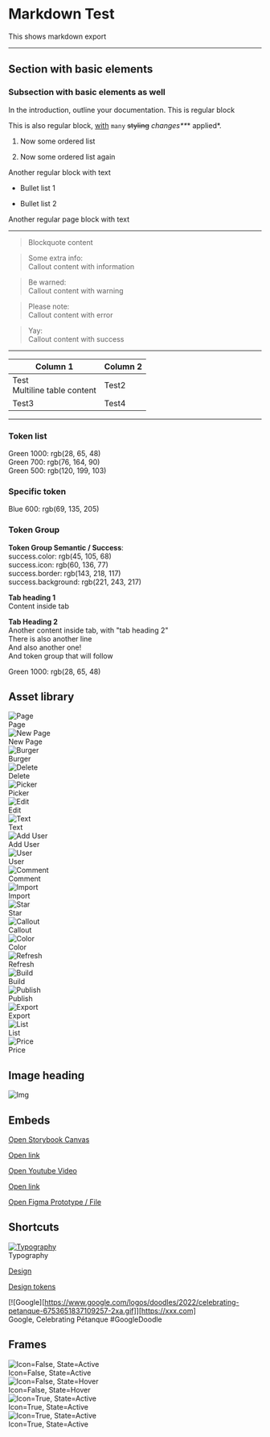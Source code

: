 # Markdown Test

This shows markdown export

---

## Section with basic elements

### Subsection with basic elements as well

In the introduction, outline your documentation. This is regular block

This is also regular block, [with](https://testing.test/) `many` ~~styling~~ _changes**_* applied*.

1. Now some ordered list

1. Now some ordered list again

Another regular block with text

- Bullet list 1

- Bullet list 2

Another regular page block with text

---

> Blockquote content

> Some extra info:  
> Callout content with information

> Be warned:  
> Callout content with warning

> Please note:  
> Callout content with error

> Yay:  
> Callout content with success

---

  
| Column 1 | Column 2 |  
| --- | --- |  
| Test<br>Multiline table content | Test2 |  
| Test3 | Test4 |  


---

### Token list

  
Green 1000: rgb(28, 65, 48)  
Green 700: rgb(76, 164, 90)  
Green 500: rgb(120, 199, 103)  


### Specific token

  
Blue 600: rgb(69, 135, 205)  


### Token Group

  
**Token Group Semantic / Success**:    
success.color: rgb(45, 105, 68)  
success.icon: rgb(60, 136, 77)  
success.border: rgb(143, 218, 117)  
success.background: rgb(221, 243, 217)  


  
**Tab heading 1**  
Content inside tab  
  
**Tab Heading 2**  
Another content inside tab, with "tab heading 2"  
There is also another line  
And also another one!  
And token group that will follow  
  
Green 1000: rgb(28, 65, 48)  
  


## Asset library

  
![Page](https://studio-assets-dev.supernova.io/design-systems/1956/4d8489d3-e026-4a14-a912-b895a9f274de.png?Expires=1972252800&Policy=eyJTdGF0ZW1lbnQiOlt7IlJlc291cmNlIjoiaHR0cHM6Ly9zdHVkaW8tYXNzZXRzLWRldi5zdXBlcm5vdmEuaW8vZGVzaWduLXN5c3RlbXMvMTk1Ni80ZDg0ODlkMy1lMDI2LTRhMTQtYTkxMi1iODk1YTlmMjc0ZGUucG5nIiwiQ29uZGl0aW9uIjp7IkRhdGVMZXNzVGhhbiI6eyJBV1M6RXBvY2hUaW1lIjoxOTcyMjUyODAwfX19XX0_&Signature=mwftgH84KS9SWkpSptPlSe2Lw7mwtEm1mT7CRiEgn-xzsvRaavxGFHDPX5zu40kXPDTMIQVaKXw6v1HLLMf109pbPJOepIO~j6Z4vyjIpls4v-nC7vvQEXjNVObaDHiAVXvPpukPNzDJTIiOeM4Wwn8gSK1IJZz~b6OmfE-rMimXUFRZvtHMMdkZyDvIB8LoebsqU2DpdS2CtD8Pfed-q90LyJ5jUZd7an4zYR7S5HxETAeemdN4TU2pcrfrwdQpjNYSC3rOvHBp0bZknAEmhB7MLt839ps9F-u22ojA3mdVDOnba~NoDXdstyGPipodqJ5nXuID3xuvH3lWp-zB7g__&Key-Pair-Id=APKAJGK34LCCAUR7N6LA)  
Page  
![New Page](https://studio-assets-dev.supernova.io/design-systems/1956/d84e4058-5058-4692-a7e5-92bd0a30352e.png?Expires=1972252800&Policy=eyJTdGF0ZW1lbnQiOlt7IlJlc291cmNlIjoiaHR0cHM6Ly9zdHVkaW8tYXNzZXRzLWRldi5zdXBlcm5vdmEuaW8vZGVzaWduLXN5c3RlbXMvMTk1Ni9kODRlNDA1OC01MDU4LTQ2OTItYTdlNS05MmJkMGEzMDM1MmUucG5nIiwiQ29uZGl0aW9uIjp7IkRhdGVMZXNzVGhhbiI6eyJBV1M6RXBvY2hUaW1lIjoxOTcyMjUyODAwfX19XX0_&Signature=GrOC9QUjtRz2KK1otWcBAt3ha8klDq5CgXSgAOjRF~KvjyLa-6PGXm-WV6M340~AHoLeX5UD4-yda8CVB13Qd7S8JfzgFndcBMnXjKpeq983gMCFb8NxQ2GRIB~sgROaWxvUPM8YPQDRt37mZsjtlupFZ~LuH~UqJDB1laSKE6fjpXNw4szBP9VrjEmMkpr88xdDKmUBMBhRal5PHYcPyNNfv25fucgqMV-o4NjC5i~bkn5DPbuT-CuDExFGgRtmdvfgi7ib4e1kGl6ZnmIq3qytZ852tt-rlFaoQJ1EqRxdbdmUKNnUYKQIxlJTQg7OJ-4zEz5XnRTtuv8ufl2n8w__&Key-Pair-Id=APKAJGK34LCCAUR7N6LA)  
New Page  
![Burger](https://studio-assets-dev.supernova.io/design-systems/1956/a4e6a3f3-d693-4e7f-8188-07d90646bc05.png?Expires=1972252800&Policy=eyJTdGF0ZW1lbnQiOlt7IlJlc291cmNlIjoiaHR0cHM6Ly9zdHVkaW8tYXNzZXRzLWRldi5zdXBlcm5vdmEuaW8vZGVzaWduLXN5c3RlbXMvMTk1Ni9hNGU2YTNmMy1kNjkzLTRlN2YtODE4OC0wN2Q5MDY0NmJjMDUucG5nIiwiQ29uZGl0aW9uIjp7IkRhdGVMZXNzVGhhbiI6eyJBV1M6RXBvY2hUaW1lIjoxOTcyMjUyODAwfX19XX0_&Signature=SnO48R~qEyl8dUAgKVdEip05uUD26BAlwwIyw7AMG3G~tzZzsNum-oKciVoHu5wQf07PDYNGvQgpBogQp~3fdJJLizIGepVkgGLSCqkUFuBX1McSkT-O-wlmkk-NjzSa2Oj4KACiAGKfeI~BPOIHbS2bb6tBDbjiDtw858ljcCVRO~MNPw1SaNtxL1HEYRuz~3sb1eh1LVzh6hVaBPrG1fzGZU6CxxgBtsZq3AAPRrGxYMcIp-c1hiwJWpLy9PvKgqitodanetphELM8L8znf7c0b~67GjG6R55QQmWmQb-YORYrFyqJydGWDlvXcRWYSFFkqqZPVel~PRp13BPUKQ__&Key-Pair-Id=APKAJGK34LCCAUR7N6LA)  
Burger  
![Delete](https://studio-assets-dev.supernova.io/design-systems/1956/d6783bb4-47d8-4c16-b50d-cc527cebefe2.png?Expires=1972252800&Policy=eyJTdGF0ZW1lbnQiOlt7IlJlc291cmNlIjoiaHR0cHM6Ly9zdHVkaW8tYXNzZXRzLWRldi5zdXBlcm5vdmEuaW8vZGVzaWduLXN5c3RlbXMvMTk1Ni9kNjc4M2JiNC00N2Q4LTRjMTYtYjUwZC1jYzUyN2NlYmVmZTIucG5nIiwiQ29uZGl0aW9uIjp7IkRhdGVMZXNzVGhhbiI6eyJBV1M6RXBvY2hUaW1lIjoxOTcyMjUyODAwfX19XX0_&Signature=CzVhEhdBCU8PrvlmzQ7P45kRSCtcNYJE3g-f0bDkCiZBHQEwkRwxaMN9J1~LZF4lDSExVcKqnVL3gIJL4K10kcbQKt5K0jz0W~UIDyDz~-lyidKm95SfzSPcyI3o1cx2tURB-CcDPYZMX8qe-t8391mziBP9cKEPnE-Ug6C4JeBY1WNTDAMeGbYyfSVDJ9r9eJ2RjFBipSvU8hPbtrlgeEA8BdZizBhjusJ02agLws8B93zonKMs6D8CqBLny07CLYt~iMNLrK9iPsKr3O08juW12u~fW3Uv~Vv-Jd1xF0oJ-rQjGy6Hv~nCdR9d72fOvGYa5Fq5FcmzTbdzjM8PNQ__&Key-Pair-Id=APKAJGK34LCCAUR7N6LA)  
Delete  
![Picker](https://studio-assets-dev.supernova.io/design-systems/1956/e97b5689-c214-4fb0-8385-65678a8aff1c.png?Expires=1972252800&Policy=eyJTdGF0ZW1lbnQiOlt7IlJlc291cmNlIjoiaHR0cHM6Ly9zdHVkaW8tYXNzZXRzLWRldi5zdXBlcm5vdmEuaW8vZGVzaWduLXN5c3RlbXMvMTk1Ni9lOTdiNTY4OS1jMjE0LTRmYjAtODM4NS02NTY3OGE4YWZmMWMucG5nIiwiQ29uZGl0aW9uIjp7IkRhdGVMZXNzVGhhbiI6eyJBV1M6RXBvY2hUaW1lIjoxOTcyMjUyODAwfX19XX0_&Signature=bWelKFibUBlendrUOBttFm2M-qT6MsE6W0nG1OXcYr6sqS5qLRf3ruIwgaFhxf~sgVPEqolRru6eN5PlXTyt1gTIdbaO05Yljxi9fCFP-4x~WhGBifFqNhc8KOPOprWOc-qEXxMOpyAElPL~7Mkv75c-Xh55ojL5kDHLKSrxdF2jJzlqcBHmojyU1M5m-a8IWjE17hoqY0iSaQzF5InbjnmULE0SCtzbW5-m-5QSIB7-s5MXlIdgMpd25m-aHIAPTcDCPyLSqomOvRl2-tnzSc~D23dUfpP8S8EwBmIGi3RFmUqFbIt~4yVKP9RT7Tz-J9Cv8DEY5xl5JGLHg1WbcA__&Key-Pair-Id=APKAJGK34LCCAUR7N6LA)  
Picker  
![Edit](https://studio-assets-dev.supernova.io/design-systems/1956/a26a73cc-5736-4cef-b9ca-ef302a7797b2.png?Expires=1972252800&Policy=eyJTdGF0ZW1lbnQiOlt7IlJlc291cmNlIjoiaHR0cHM6Ly9zdHVkaW8tYXNzZXRzLWRldi5zdXBlcm5vdmEuaW8vZGVzaWduLXN5c3RlbXMvMTk1Ni9hMjZhNzNjYy01NzM2LTRjZWYtYjljYS1lZjMwMmE3Nzk3YjIucG5nIiwiQ29uZGl0aW9uIjp7IkRhdGVMZXNzVGhhbiI6eyJBV1M6RXBvY2hUaW1lIjoxOTcyMjUyODAwfX19XX0_&Signature=jnVrWV8zCQpIc5zph3nR09H0efh9N15I45rgpEzswyR6-qLq3jZItJ2i5Xg~uN3UYezCZ-HH-nYATP-VXnY25z8Vw64fG2h7hVMoDOhNusTSURPfJN9kGqVd62OAdCgozDX2gUH-50y3dH3zZJ6v09GZ3gu6yTaufNU3uHOsf-Qw6qKBmI6LULK1BVbl24GM1Ttdfw10XWJ5I4626F7JAbi2kbKBqOceBO2o3Jhk3tcCbTf3C~HWN1EPa0VwvUEqe1Tf3HbYTCdJ3zakeWgwMGAK0xddrkT8X2QytEaU6Q6ExtJq0DXkjjdFC5obgl8iUdljSjLVIOyPa-nvHWudCA__&Key-Pair-Id=APKAJGK34LCCAUR7N6LA)  
Edit  
![Text](https://studio-assets-dev.supernova.io/design-systems/1956/5f7f6e8a-8df4-4ac6-b070-314d064c56e3.png?Expires=1972252800&Policy=eyJTdGF0ZW1lbnQiOlt7IlJlc291cmNlIjoiaHR0cHM6Ly9zdHVkaW8tYXNzZXRzLWRldi5zdXBlcm5vdmEuaW8vZGVzaWduLXN5c3RlbXMvMTk1Ni81ZjdmNmU4YS04ZGY0LTRhYzYtYjA3MC0zMTRkMDY0YzU2ZTMucG5nIiwiQ29uZGl0aW9uIjp7IkRhdGVMZXNzVGhhbiI6eyJBV1M6RXBvY2hUaW1lIjoxOTcyMjUyODAwfX19XX0_&Signature=lX5ZUD2ne5T0ZFzitwzA9Ho~0dUoYBsv~O9S~VfVPbsHZAmUZEVnEEpf4tqc~LP3-~fJyVHoTqytpiMS8v2B67hoSb-kq3NbO-bFdIbl-aJ0SDRTZoLG3N660ZLp0-UGC3HuOUH0KucHaeq0WlAL4n5sHzB0xZgClZVHcHAUV~gpv5f97yengECWQqd1J6NW5puuPdTtUamCTGWK0iOeIEAkqZqKHFJmFEZ1fgjinAwsCNqHSJus9YVGu745ozV8ZyEQJb8J1UvXiAT5q01uVmees6R6wFGYiyDVpKMlZi9ELt~qJdXltwiunbqEn7sbC9-FlM2EDSKjiCBHq9QcWQ__&Key-Pair-Id=APKAJGK34LCCAUR7N6LA)  
Text  
![Add User](https://studio-assets-dev.supernova.io/design-systems/1956/5f92ca8b-0f21-490b-a893-818be4b0efa8.png?Expires=1972252800&Policy=eyJTdGF0ZW1lbnQiOlt7IlJlc291cmNlIjoiaHR0cHM6Ly9zdHVkaW8tYXNzZXRzLWRldi5zdXBlcm5vdmEuaW8vZGVzaWduLXN5c3RlbXMvMTk1Ni81ZjkyY2E4Yi0wZjIxLTQ5MGItYTg5My04MThiZTRiMGVmYTgucG5nIiwiQ29uZGl0aW9uIjp7IkRhdGVMZXNzVGhhbiI6eyJBV1M6RXBvY2hUaW1lIjoxOTcyMjUyODAwfX19XX0_&Signature=fuOp4olWI5ZOddkmIlUW328uv8rT~NLgqb6ekpdQiYVdwdjxK7Yj4wvfv3KehckPDRrxHTs2OFMjQNPmX7fZw5ba6CVK8kOYDvXvSf~ODC8GBLE4uLBDBeoQz1YN0fJDxuKGP~K-3OgqdP0T-QbX2fJWtGK-yPy0uPmHRgr631IlxAhOgigaRgoFLgg3e1sBjLF6D0Rtvm~6STNJj6O5E~l7nbXP47YFSdruCuNRd9mbhitqTOcitDkSAIcV~G-lwKq1Vmdsq8tfSrFoEb-NhfTDW2PBpZQFo9c6JZpS9pvWnoezLRU9khLPqHQOQyg~aHpA1~eGV~WwLD79hJqyuw__&Key-Pair-Id=APKAJGK34LCCAUR7N6LA)  
Add User  
![User](https://studio-assets-dev.supernova.io/design-systems/1956/6fbc4ce9-81e8-478f-9275-b5fdec8bf2cd.png?Expires=1972252800&Policy=eyJTdGF0ZW1lbnQiOlt7IlJlc291cmNlIjoiaHR0cHM6Ly9zdHVkaW8tYXNzZXRzLWRldi5zdXBlcm5vdmEuaW8vZGVzaWduLXN5c3RlbXMvMTk1Ni82ZmJjNGNlOS04MWU4LTQ3OGYtOTI3NS1iNWZkZWM4YmYyY2QucG5nIiwiQ29uZGl0aW9uIjp7IkRhdGVMZXNzVGhhbiI6eyJBV1M6RXBvY2hUaW1lIjoxOTcyMjUyODAwfX19XX0_&Signature=L0dpQDv8iv5MXFNt4ms2cNn7bszONcQ6j4wsEgn4r2xZ8pu~yKvBMDkIs7ykTxdSPLxcHpP8kP1efj08fW5u0WakMu~qkTiPCigVdgKrEAJSJWMM~ZDgbL7F5dMPuELoPu4~G-I9Z2GVhXM5tmkU-iNzNpraBhc64eP8L97XF7ilj-w631PDqFLt55oJjXfJndXOGvTyVl3jv9ZDLF73ITnC-caqaWB5o~6C-lUj6Cyok0d9RcLVLBpblf2DuxUrdar8mer6~6UEbuyco4PtoA~GYd~r5b3la5YvXTBsW29BXcS2TnTJ9BSJjvDRxQuysrf6detBzjKAAcvh2VZSkw__&Key-Pair-Id=APKAJGK34LCCAUR7N6LA)  
User  
![Comment](https://studio-assets-dev.supernova.io/design-systems/1956/8f0893ec-445c-48ea-8284-d5946aa75f80.png?Expires=1972252800&Policy=eyJTdGF0ZW1lbnQiOlt7IlJlc291cmNlIjoiaHR0cHM6Ly9zdHVkaW8tYXNzZXRzLWRldi5zdXBlcm5vdmEuaW8vZGVzaWduLXN5c3RlbXMvMTk1Ni84ZjA4OTNlYy00NDVjLTQ4ZWEtODI4NC1kNTk0NmFhNzVmODAucG5nIiwiQ29uZGl0aW9uIjp7IkRhdGVMZXNzVGhhbiI6eyJBV1M6RXBvY2hUaW1lIjoxOTcyMjUyODAwfX19XX0_&Signature=dhqTXd5zsEkLEV65x9Q0Z~04EwcMOOGQLeeyOj3j5cVVSBZbEg5rOo1IaIy8TedL398Z0HR2pQuvTdVCg0sQtyGBajdWQ~w5CsXYf6ykhluxBbV9bj0FvSAWGFTnmHsgWTEJRVGc9eZTZ~X4SbiVdhw1D7AyQs72gt13XoTlt6rlmxzauuCd0Vj1HU8Px27BIKfOY~pXwUHG2p8AMrz7T6UKIlsOu52on4Oigm1K-Ci2etVCogs3F30YFni0jH5CrDmAyyr2X9ME7EyOAkulTTFXvINGa4vLkp6disGXo7Isnu8olpmj~aJhXuv-KIUV8fE5AmkQmRqC64xIDwHZeA__&Key-Pair-Id=APKAJGK34LCCAUR7N6LA)  
Comment  
![Import](https://studio-assets-dev.supernova.io/design-systems/1956/66e179d4-d789-4ba2-8176-a263ded6c3cf.png?Expires=1972252800&Policy=eyJTdGF0ZW1lbnQiOlt7IlJlc291cmNlIjoiaHR0cHM6Ly9zdHVkaW8tYXNzZXRzLWRldi5zdXBlcm5vdmEuaW8vZGVzaWduLXN5c3RlbXMvMTk1Ni82NmUxNzlkNC1kNzg5LTRiYTItODE3Ni1hMjYzZGVkNmMzY2YucG5nIiwiQ29uZGl0aW9uIjp7IkRhdGVMZXNzVGhhbiI6eyJBV1M6RXBvY2hUaW1lIjoxOTcyMjUyODAwfX19XX0_&Signature=UMgHvqxR0jYgQJ22jKg1aQyj24M2tJJOaxPdRjg9CvNmzwxJGxfSU38Xd5U5vKJpsW5oDAcwG0ShUgMyZg2N2Pr8NuYuS1cUlvh6p-TC9tn~~yykEn6bVCc0YXv0Row2pFfbH3lEUf~fMDtyooy31VuCfxuaC1O-O9o8Ohz07POj7f97cZrHXVj49R3BAOePThy06qUgJdiXnjuBIDJXyY1-AXKYJeHnlnKRUSq~dWT4DMSY4cp6K3vqY-kAteImriol-8GBducN-QpmxmqAmfiP47i8LPyIf6J7BnlZUBF2MCkvEc9LbpM~TSVrJApD5BRZQMicUf-y~TjaXYP1eA__&Key-Pair-Id=APKAJGK34LCCAUR7N6LA)  
Import  
![Star](https://studio-assets-dev.supernova.io/design-systems/1956/bccfce05-20b2-4e79-9dfd-75695cb30632.png?Expires=1972252800&Policy=eyJTdGF0ZW1lbnQiOlt7IlJlc291cmNlIjoiaHR0cHM6Ly9zdHVkaW8tYXNzZXRzLWRldi5zdXBlcm5vdmEuaW8vZGVzaWduLXN5c3RlbXMvMTk1Ni9iY2NmY2UwNS0yMGIyLTRlNzktOWRmZC03NTY5NWNiMzA2MzIucG5nIiwiQ29uZGl0aW9uIjp7IkRhdGVMZXNzVGhhbiI6eyJBV1M6RXBvY2hUaW1lIjoxOTcyMjUyODAwfX19XX0_&Signature=M6Axn2iQ7Z6~2ZrtF228G~5gsNDEQw1QAGpTLA7JPLhFFWiIawV0iU48LdcqQ00yjvSUr8usf5-7NoeqzyvmiboMuRwiC4F38ntFl9XuHiO4FEHRLLGWFzrK6wt0Zor9toJD3ESLg1MDd2sDZyOHukhXVeCrWHzhOuwzjFyEOW5ILNjV-HozTkWFPiB87Fftovbt-tUGGFBw2-zRZsfI4UuBlPp23Tv6ere9gu4Ym8LWtBomFg9yFd8tuiNUhbvQBm5LX~kdGgtz970~ee1RRgSbw6X7xJHv7s2RJxmLGVMPxb0MJoau8BKDnJ6ewEksTcmX0fZ9K8eFMz-HIJfVzA__&Key-Pair-Id=APKAJGK34LCCAUR7N6LA)  
Star  
![Callout](https://studio-assets-dev.supernova.io/design-systems/1956/aabb8443-9168-48c4-9023-9cd7cacdd178.png?Expires=1972252800&Policy=eyJTdGF0ZW1lbnQiOlt7IlJlc291cmNlIjoiaHR0cHM6Ly9zdHVkaW8tYXNzZXRzLWRldi5zdXBlcm5vdmEuaW8vZGVzaWduLXN5c3RlbXMvMTk1Ni9hYWJiODQ0My05MTY4LTQ4YzQtOTAyMy05Y2Q3Y2FjZGQxNzgucG5nIiwiQ29uZGl0aW9uIjp7IkRhdGVMZXNzVGhhbiI6eyJBV1M6RXBvY2hUaW1lIjoxOTcyMjUyODAwfX19XX0_&Signature=ix3U6W8fIpQeYwaGIPm6d2xLg1MJmqgdvLrW0ZK6k9RwXLE~pIRRKL1d~ndRXppZB-vAb35YX5hZEcAtDBd4t7ARfBuwuAejUGPtupRT-FFgbXFS8Jp3brjMay168GwC~7One6eSGTcJ4wXsp8JXNNtQjHHc9zq27wY5cp4LoWfXDU-Ez5EZIodMqAE28NdlwBSQyb5TWGndPfkZyZE~DCQHVNFIv013KDTIVEvVcfJtnmFmAt8J3d4RaoJS3hH5vW9MhFZ0qXkUv68iaHYh4Hn~KoNeYjmyi3j-k0JgSkU0kuGC5mIXM9qWgShwvab0GMXqR8PQevDSo-ahrd1dqA__&Key-Pair-Id=APKAJGK34LCCAUR7N6LA)  
Callout  
![Color](https://studio-assets-dev.supernova.io/design-systems/1956/578baa03-7434-46b4-b4d8-1aa583b04790.png?Expires=1972252800&Policy=eyJTdGF0ZW1lbnQiOlt7IlJlc291cmNlIjoiaHR0cHM6Ly9zdHVkaW8tYXNzZXRzLWRldi5zdXBlcm5vdmEuaW8vZGVzaWduLXN5c3RlbXMvMTk1Ni81NzhiYWEwMy03NDM0LTQ2YjQtYjRkOC0xYWE1ODNiMDQ3OTAucG5nIiwiQ29uZGl0aW9uIjp7IkRhdGVMZXNzVGhhbiI6eyJBV1M6RXBvY2hUaW1lIjoxOTcyMjUyODAwfX19XX0_&Signature=XBSzvZYl41PEf8bbWn3KFob81QYIpKCUfIDHFWrelzZfP~KvKQXZOpkbvxfbRWumKoBo5OvS~alBSFmDO4SMj5t5P0GAqWKhjpYOn8vw06NAlm~JvepdhmLjq4kVTuKDQBWO8Fr2IzjU0Jhv3f9qWOh1VTxovYB4-U-r9N3VTMNV3g8yfUnM-EVeIZsl98SOp9Bdtc23E9re1d9Oc9nXjkH3bguEWE9KoNzKN67dw0Z9JLwc4UZRiB5QCxJYJQsxq9dFsMZrYAbDstYpxyxNaZ3Jkk~~q9nrbajRLmKNrtesimajhay0wZhXe7g8s0kTD-TacIs92t5oHF99jXlobA__&Key-Pair-Id=APKAJGK34LCCAUR7N6LA)  
Color  
![Refresh](https://studio-assets-dev.supernova.io/design-systems/1956/d1f2cc54-f0f3-4a35-96f5-b60593166f07.png?Expires=1972252800&Policy=eyJTdGF0ZW1lbnQiOlt7IlJlc291cmNlIjoiaHR0cHM6Ly9zdHVkaW8tYXNzZXRzLWRldi5zdXBlcm5vdmEuaW8vZGVzaWduLXN5c3RlbXMvMTk1Ni9kMWYyY2M1NC1mMGYzLTRhMzUtOTZmNS1iNjA1OTMxNjZmMDcucG5nIiwiQ29uZGl0aW9uIjp7IkRhdGVMZXNzVGhhbiI6eyJBV1M6RXBvY2hUaW1lIjoxOTcyMjUyODAwfX19XX0_&Signature=ZaF4~jCWutJMRRaZ5ayCEbiySbBdpDMTFtIcr4NLBqTHAXpxk0O74qaawge1pbv8uoXy4jz0TVK9G-7MeNB7PJ0droatM06A4ZQImi4u5a7nJMeJI3J8jV0flql0GnKHDJ944k-52V9bitIbu3OZiZpZbESfXXDw5l~WK4w7Q9CQJGTvOGpqd0l6~bNsUNsLJJObZdtgc3BD3tOQT04m86T9-IuGg0HexlQhkLweJK-qLQg1HdRsW~qxx4-ZXGdKp9zotUnti~RlP9W7LrCdBJXkZwsLkUr62XOGP7EyUU83aq9S-RmyhImzgYZ1eFKiNTwwbXqBsU5B4nD6Q9fjcA__&Key-Pair-Id=APKAJGK34LCCAUR7N6LA)  
Refresh  
![Build](https://studio-assets-dev.supernova.io/design-systems/1956/b47fc84a-ee71-4ce3-a299-e1b47c1d8f5d.png?Expires=1972252800&Policy=eyJTdGF0ZW1lbnQiOlt7IlJlc291cmNlIjoiaHR0cHM6Ly9zdHVkaW8tYXNzZXRzLWRldi5zdXBlcm5vdmEuaW8vZGVzaWduLXN5c3RlbXMvMTk1Ni9iNDdmYzg0YS1lZTcxLTRjZTMtYTI5OS1lMWI0N2MxZDhmNWQucG5nIiwiQ29uZGl0aW9uIjp7IkRhdGVMZXNzVGhhbiI6eyJBV1M6RXBvY2hUaW1lIjoxOTcyMjUyODAwfX19XX0_&Signature=J7HQ1ZUxLHj9oy93JIyYWKuBHveecODfzZymSBLbQ~qCO6hvWVOrF6q4oU9P-nVWNx22FejoNxLorzpd4~MP3BV-jZMtRm4RRtytRJmHn5TMTLDlpGWafPubTcwbFwTvafYBA5-9snjQs8sT3NuIF~MS7jKfYMD9wT3K2IVZ-BayqMGVmBS~aWUgooOYSvzKQIJrrLuUYcZUqSTfiheDz3ngbOKynMC5ZmiMXd~P1c6P1122C1lfMmsPFhD8ooTVhFtPML9r~tQAs5rb44M9TL5sFq38dGGCBWA3ptrJ~8nIampVzvc3hr9TpdXQzpFYddAgdxGjSbWj-Xg56FuG1w__&Key-Pair-Id=APKAJGK34LCCAUR7N6LA)  
Build  
![Publish](https://studio-assets-dev.supernova.io/design-systems/1956/621dd987-0896-4523-9468-18ff43eb9ab0.png?Expires=1972252800&Policy=eyJTdGF0ZW1lbnQiOlt7IlJlc291cmNlIjoiaHR0cHM6Ly9zdHVkaW8tYXNzZXRzLWRldi5zdXBlcm5vdmEuaW8vZGVzaWduLXN5c3RlbXMvMTk1Ni82MjFkZDk4Ny0wODk2LTQ1MjMtOTQ2OC0xOGZmNDNlYjlhYjAucG5nIiwiQ29uZGl0aW9uIjp7IkRhdGVMZXNzVGhhbiI6eyJBV1M6RXBvY2hUaW1lIjoxOTcyMjUyODAwfX19XX0_&Signature=QUt9frxghF0jubtWjmFlUttM1k7U3~OrWF1fy5dXgsX0-D~8iFHkP5NlnSbxYKNOkh-nCgBrIyQbKPKGZzVL8dBG40sT8xVqm7KCVX7gfYG1aIaXx0tVIBVGTQrsY~9szTZw2dVw45D0gcuEJG0yXZJ0hZBmh4IPTnp8oJashpgWtIFzKMg1kzAfneWfwv33voaCsrgSfVBNsIQaD5fkJZ84Obvjqd~p1nyQ28D9~g7YAYWiTXCyA1~o2JRiGVwKwdZiuGrcN3AAR30r1ABFjGGgamFtV5FEll8j2REMPeaY6GtcHNBTYjAu5wulhLaEJZ6XzdxR5-5PtA2m9W5R9g__&Key-Pair-Id=APKAJGK34LCCAUR7N6LA)  
Publish  
![Export](https://studio-assets-dev.supernova.io/design-systems/1956/1b78285f-dd81-497a-8d4a-a8aceb878e8a.png?Expires=1972252800&Policy=eyJTdGF0ZW1lbnQiOlt7IlJlc291cmNlIjoiaHR0cHM6Ly9zdHVkaW8tYXNzZXRzLWRldi5zdXBlcm5vdmEuaW8vZGVzaWduLXN5c3RlbXMvMTk1Ni8xYjc4Mjg1Zi1kZDgxLTQ5N2EtOGQ0YS1hOGFjZWI4NzhlOGEucG5nIiwiQ29uZGl0aW9uIjp7IkRhdGVMZXNzVGhhbiI6eyJBV1M6RXBvY2hUaW1lIjoxOTcyMjUyODAwfX19XX0_&Signature=h3rAa5Og4XAqRrcUT799fpLSoB3MSSofqbcfXlZgn72zaruLVflzvG~~24TFxD~x4D8dKqwtBBOurdl6yAFYIrJ3NC1dXfcbX7pJWZfNDWxRG1VKSC6q~5NWZVUtogrpzo9uK5eP2GWO0NUxkYpqlPWoYFZ~DFh~Kortpxp4pekzld19z4yGRAd0p6d29lm2vh~xwBc~Hcc4jYBsL5U2EB6rZAE9nO7iz9iq1Av6O-xFX5UMRBiP6PPgFJ0Mf6TmIF-TlhnCjnWqvSN-O3rYb8-Jcbq7Upwvjr~PoZ-p2sUS56IYS1d4LlzGx7havLHic3oRwZl8XDQuU-Jqpq-VZA__&Key-Pair-Id=APKAJGK34LCCAUR7N6LA)  
Export  
![List](https://studio-assets-dev.supernova.io/design-systems/1956/fa4c8248-4948-483e-b1ad-e2a43d62a9ff.png?Expires=1972252800&Policy=eyJTdGF0ZW1lbnQiOlt7IlJlc291cmNlIjoiaHR0cHM6Ly9zdHVkaW8tYXNzZXRzLWRldi5zdXBlcm5vdmEuaW8vZGVzaWduLXN5c3RlbXMvMTk1Ni9mYTRjODI0OC00OTQ4LTQ4M2UtYjFhZC1lMmE0M2Q2MmE5ZmYucG5nIiwiQ29uZGl0aW9uIjp7IkRhdGVMZXNzVGhhbiI6eyJBV1M6RXBvY2hUaW1lIjoxOTcyMjUyODAwfX19XX0_&Signature=EuIjBs2ZqbkE5NcucNasbFkq-4U9FiB-wlEnFQG42JCY9p-ggKixXTXREX-5KGhoc3UOlksbT5dz6yFDnp~qwOK2hbfzy1E2r5rD-LOK5WKC-zAFEZPadi3tASu8-QKZRPiS6Y0Pro7QZLEnV31lPUjvT1AoDfQkbIo--nWqtBNRZRh9PuYnAog2YKN0FmY26MOauo9-jzGIeeYnwk540gehYDQOTOETMbzTmUIU67XF6ItMOfIpKWmBDDftT5HwIE~Sr-9iuSEsTsbAmLEQ00oA2K1jMkaRucdZBDmcfpXEkWZS~0tzqnUdyyhdgAsKiTFohZ5nsjpHS1UV8GRfdA__&Key-Pair-Id=APKAJGK34LCCAUR7N6LA)  
List  
![Price](https://studio-assets-dev.supernova.io/design-systems/1956/2ddd24ee-d839-4b3f-9763-00d5134656f3.png?Expires=1972252800&Policy=eyJTdGF0ZW1lbnQiOlt7IlJlc291cmNlIjoiaHR0cHM6Ly9zdHVkaW8tYXNzZXRzLWRldi5zdXBlcm5vdmEuaW8vZGVzaWduLXN5c3RlbXMvMTk1Ni8yZGRkMjRlZS1kODM5LTRiM2YtOTc2My0wMGQ1MTM0NjU2ZjMucG5nIiwiQ29uZGl0aW9uIjp7IkRhdGVMZXNzVGhhbiI6eyJBV1M6RXBvY2hUaW1lIjoxOTcyMjUyODAwfX19XX0_&Signature=Uo~1hUwMUX6PSfCQHpf-T74QQPp5VP8VrPybjqLFvHcmQNDci-zeM4V3LhSl03teSJ62Kq9okrLpLRdBXhGjnqRKyMxgMNB81wZ64h3cwCmqZN2n02J3gmcCRUMpryl3SMJD0LOe2Z9JPrfmwqVhEPSq~pLILFsirlOehzBFv76BQNvVJ3MptHkaQSsqusFvuMlEqYmSIl7uLbdgEwKRYdHLyt2nkjP9qOaFC6NoOvZtwAHC6xpYIgsugaldEwOf4mSsz4QfhZBe8v3-mOcwRCYauJRFlvp1KPgYy05GHsJeoRI4~v1C3A4PnXWbH~tZ35OXRfXkyAMVgOUbcXKJiA__&Key-Pair-Id=APKAJGK34LCCAUR7N6LA)  
Price  


## Image heading

![Img](https://studio-assets-dev.supernova.io/design-systems/1956/e073b396-76ff-488f-b6a4-0352713b472e.png?Expires=1972252800&Policy=eyJTdGF0ZW1lbnQiOlt7IlJlc291cmNlIjoiaHR0cHM6Ly9zdHVkaW8tYXNzZXRzLWRldi5zdXBlcm5vdmEuaW8vZGVzaWduLXN5c3RlbXMvMTk1Ni9lMDczYjM5Ni03NmZmLTQ4OGYtYjZhNC0wMzUyNzEzYjQ3MmUucG5nIiwiQ29uZGl0aW9uIjp7IkRhdGVMZXNzVGhhbiI6eyJBV1M6RXBvY2hUaW1lIjoxOTcyMjUyODAwfX19XX0_&Signature=TKFo1zi~aze97dAPMHMRlQb4QKjEeb-M5zVcq7HpCXivoMJSyNdhoSr4u28NTnxzn4wB7JgdEYRA9Xw6JtFpctOeMAYnWp0SnDGviGr8YvahLBcB3lSOjJ1-Gkd~NsZ2Fw8CHGqjGYjguabXzSooEZYQMVqdIJ3vXXXEu0-sh1ffNF3tSalbqcYfnOaymA-bdDBRIlVD9u2Y3zZTJbttCZVwydfuH-JLxFRkzgMeyKnYbuO7IgrRxxgXrhPDpQpIPF0Kbyg5dHg72pbCPqEMfFTQOxssH2wYbQvWaafx9U0M6zWljV89cweOabQktCz0FUJg2k1g6IcoqTS4c6UB4Q__&Key-Pair-Id=APKAJGK34LCCAUR7N6LA)

## Embeds

  
[Open Storybook Canvas](https://storybooks-official.netlify.app/iframe.html?full=1&addons=0&stories=0&panel=false&nav=false&viewMode=story)  


  
[Open link](https://google.com)  


  
[Open Youtube Video](https://www.youtube.com/embed/lj9OgGQ_QkY)  


  
[Open link](https://tesla.com/)  


  
[Open Figma Prototype / File](https://www.figma.com/embed?embed_host=supernova&url=https://www.figma.com/file/uW0yJkw9BYkSRcAfen2Efm/Cloud%2520Components?node-id=97:31)  


## Shortcuts

  
[![Typography](https://studio-assets-dev.supernova.io/design-systems/1956/ad731d61-3e3c-44e5-a290-e88033b1cee5.png?Expires=1972252800&Policy=eyJTdGF0ZW1lbnQiOlt7IlJlc291cmNlIjoiaHR0cHM6Ly9zdHVkaW8tYXNzZXRzLWRldi5zdXBlcm5vdmEuaW8vZGVzaWduLXN5c3RlbXMvMTk1Ni9hZDczMWQ2MS0zZTNjLTQ0ZTUtYTI5MC1lODgwMzNiMWNlZTUucG5nIiwiQ29uZGl0aW9uIjp7IkRhdGVMZXNzVGhhbiI6eyJBV1M6RXBvY2hUaW1lIjoxOTcyMjUyODAwfX19XX0_&Signature=Y9CAP0oFgj5~yzvBINqJM2R2nTOM1HnkrAnmRuKoeDV839tO~PvJiaNjJVTdRPySNmt8-z1aflxK2tku2GbgRJ1AsQQZeN1uxZATbl34dN-5x2DSU~fbq8pEK983Vy3cuF6Oq0urPBBL-cTelRdJlocE-h-AQU2b~zA3liCFNYBMArriUzm6w7CA1XoGkmCKIPYTs~o9f~XRaE1bxWBMZMegETYfwHCNwjJ3dGDXWjV0UT88NHWCNu0igM-fawqhgm1HMcVCiE-qSefyP1c1mK4v~3JDfwdM7wike0nxyCxe1B7R9ywNXrnF~2xC2ftmTEfc1kwOSCYhh4OIPkdg9g__&Key-Pair-Id=APKAJGK34LCCAUR7N6LA)](https://xxx.com)  
Typography  
  
[Design](https://xxx.com)  
  
[Design tokens](https://xxx.com)  
  
[![Google][https://www.google.com/logos/doodles/2022/celebrating-petanque-6753651837109257-2xa.gif]][https://xxx.com]  
Google, Celebrating Pétanque #GoogleDoodle  
  


## Frames

  
![Icon=False, State=Active](https://studio-assets-dev.supernova.io/design-systems/1956/37e5d221-7fec-4a3e-8d83-b92e5d9bd64c.png?Expires=1972252800&Policy=eyJTdGF0ZW1lbnQiOlt7IlJlc291cmNlIjoiaHR0cHM6Ly9zdHVkaW8tYXNzZXRzLWRldi5zdXBlcm5vdmEuaW8vZGVzaWduLXN5c3RlbXMvMTk1Ni8zN2U1ZDIyMS03ZmVjLTRhM2UtOGQ4My1iOTJlNWQ5YmQ2NGMucG5nIiwiQ29uZGl0aW9uIjp7IkRhdGVMZXNzVGhhbiI6eyJBV1M6RXBvY2hUaW1lIjoxOTcyMjUyODAwfX19XX0_&Signature=N04z8ChLbicHpsss7mTEDhLto367s6OvPS4MSgrvHl92cF99C8fDUUDrjjx4Zk9D74mb~UHdsb4-Rz0GDJROAk4WC9m9BZAU7hy-HaXpyxErq~yASBhHtvAh5qTYinXxVyMOYPHPjlWlb26fcDfLr7X9~C-rkJ6A7mX7wdMka9DnKbzxjzSWcFHw509iDzMN~URNmrVF~sj9FFEXMuMQGYAD30asW8LHfB-YNSmwWTSJvvFuz7SkBodvwL0d3L9SUbRoDxPEmcDnBaXNAxtA5QDFd3K-JYZNlYQY1uIAPBHU2bR~XLf-d31uW7RdE1wHIH5tOK8khNzluLI-oARRQA__&Key-Pair-Id=APKAJGK34LCCAUR7N6LA)  
Icon=False, State=Active  
![Icon=False, State=Hover](https://studio-assets-dev.supernova.io/design-systems/1956/d581ea26-aa2d-425e-8548-4257f7964211.png?Expires=1972252800&Policy=eyJTdGF0ZW1lbnQiOlt7IlJlc291cmNlIjoiaHR0cHM6Ly9zdHVkaW8tYXNzZXRzLWRldi5zdXBlcm5vdmEuaW8vZGVzaWduLXN5c3RlbXMvMTk1Ni9kNTgxZWEyNi1hYTJkLTQyNWUtODU0OC00MjU3Zjc5NjQyMTEucG5nIiwiQ29uZGl0aW9uIjp7IkRhdGVMZXNzVGhhbiI6eyJBV1M6RXBvY2hUaW1lIjoxOTcyMjUyODAwfX19XX0_&Signature=aHeMVk5sbHkeK1ac9tgqj~U2buuZ~-sjJ9lFsbGhxwYMpgg7TcIU4SIcDLX3UCEIOiQgakODAzU~VHHjD8xn1ieGe1mvH2FFp8rUdpOVwu24FK9bvzC1UsQYDlEXDFE1ZiV712NXQJEbvtZ3pq47CL48Tpn84~lEDDTGN~QzdAnw2vgNrtRIvYUogZxteX6mmUMjng1DAGOCTMSdL7vzPf~53Iq8W6bOjBRbGN9pHTAb69n-lIWf5Yz5h9P~Qn0HtJtOW-T3uTOWwKw6IRS40NAXO2l4nhbP6an1k1noTnq9qXcAYZdEMtzcrhluNIOjmXy6prDZGeaEbYotuglR3A__&Key-Pair-Id=APKAJGK34LCCAUR7N6LA)  
Icon=False, State=Hover  
![Icon=True, State=Active](https://studio-assets-dev.supernova.io/design-systems/1956/8e0404f3-5862-4702-a6ed-068937d6584c.png?Expires=1972252800&Policy=eyJTdGF0ZW1lbnQiOlt7IlJlc291cmNlIjoiaHR0cHM6Ly9zdHVkaW8tYXNzZXRzLWRldi5zdXBlcm5vdmEuaW8vZGVzaWduLXN5c3RlbXMvMTk1Ni84ZTA0MDRmMy01ODYyLTQ3MDItYTZlZC0wNjg5MzdkNjU4NGMucG5nIiwiQ29uZGl0aW9uIjp7IkRhdGVMZXNzVGhhbiI6eyJBV1M6RXBvY2hUaW1lIjoxOTcyMjUyODAwfX19XX0_&Signature=Bb4u26IO7-iKbJPWR5a0x2fydAiSGJ4Oo3JAQuQDdL5gKisCW~GxGpwar3cD4LwJYNwNfMXbTOmIXNSWet10q--W7oWvxgDSueMp3CYBXAbrb7kFAVHxukSl~VHDZDLMaf-JwZTVNVlTdbnjzLmttRyATPX8myJ12mFj044-YiVfud-t0HG4oVNJnmZVvhJl0Q6UlP~D5D-royAtjkeGGCOHTELsUgfw2w~mXUFPK47zZIoxN9wTV0perFpe1~J-cfSwsxLVhYijfto3pVpQUya47YsWmmr6ph4RiggiFTgJHiD89or0zC3hyYQN1y07C29uhHiCM~a1lvXNE-xR-g__&Key-Pair-Id=APKAJGK34LCCAUR7N6LA)  
Icon=True, State=Active  
![Icon=True, State=Active](https://studio-assets-dev.supernova.io/design-systems/1956/487a7dfe-3e99-468b-93a7-6732dfbf3a7d.png?Expires=1972252800&Policy=eyJTdGF0ZW1lbnQiOlt7IlJlc291cmNlIjoiaHR0cHM6Ly9zdHVkaW8tYXNzZXRzLWRldi5zdXBlcm5vdmEuaW8vZGVzaWduLXN5c3RlbXMvMTk1Ni80ODdhN2RmZS0zZTk5LTQ2OGItOTNhNy02NzMyZGZiZjNhN2QucG5nIiwiQ29uZGl0aW9uIjp7IkRhdGVMZXNzVGhhbiI6eyJBV1M6RXBvY2hUaW1lIjoxOTcyMjUyODAwfX19XX0_&Signature=TfJ39ODcDuKkOz7YzxeNj~y1ayb1BQRVqrHneDk8YISyikICf2TUYexNDEwrTQeUrgevLeXmX7hUpINkXwo4jHcPHj-aI-EYvq3K0GZwnZ~WmCOpX6ji~zp7HF9tJaNbb5VYgG8Iw~du~C0yK2W71gTKasF5H7LsiLt-QDwo8H4IhgrEGugtu~S-WgKIkZCXxfc3HMhJVynyLhlfw4~NpoOid~uGgineF4lCTEUFNgDWmiNZ0xk0VG~rayH9mEYC90R6mApnXuf1VEV2jBE6MFEhWtkDhonx8dmJ2WaovMCRnakAHJUbwixX9-06z5xHz4-HJkCByHf08RsW4JrqUg__&Key-Pair-Id=APKAJGK34LCCAUR7N6LA)  
Icon=True, State=Active  
